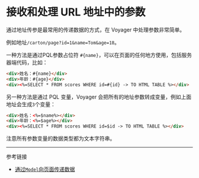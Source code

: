 # 接收和处理 URL 地址中的参数

通过地址传参是最常用的传递数据的方式，在 Voyager 中处理参数非常简单。

例如地址`/carton/page?id=1&name=Tom&age=18`。

一种方法是通过PQL参数占位符 `#{name}`，可以在页面的任何地方使用，包括服务器端代码，比如：

```html
<div>姓名：#{name}</div>
<div>年龄：#{age}</div>
<div><%=SELECT * FROM scores WHERE id=#{id} -> TO HTML TABLE %></div>
```

另一种方法是通过 PQL 变量，Voyager 会把所有的地址参数转成变量，例如上面地址会生成`3`个变量：

```html
<div>姓名：<%=$name%></div>
<div>年龄：<%=$age%></div>
<div><%=SELECT * FROM scores WHERE id=$id -> TO HTML TABLE %></div>
```

注意所有参数变量的数据类型都为文本字符串。

---
参考链接

* [通过`Model`向页面传递数据](/voyager/model.md)